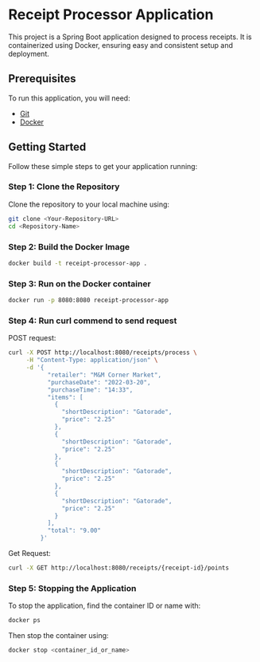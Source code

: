 #  Receipt Processor Application
This project is a Spring Boot application designed to process receipts. It is containerized using Docker, ensuring easy and consistent setup and deployment.

## Prerequisites

To run this application, you will need:

- [Git](https://git-scm.com/downloads)
- [Docker](https://www.docker.com/products/docker-desktop)

## Getting Started

Follow these simple steps to get your application running:

### Step 1: Clone the Repository

Clone the repository to your local machine using:

```bash
git clone <Your-Repository-URL>
cd <Repository-Name>
```

### Step 2: Build the Docker Image

```bash
docker build -t receipt-processor-app .
```
### Step 3: Run on the Docker container

```bash
docker run -p 8080:8080 receipt-processor-app
```

### Step 4: Run curl commend to send request

POST request:

```bash
curl -X POST http://localhost:8080/receipts/process \
     -H "Content-Type: application/json" \
     -d '{
           "retailer": "M&M Corner Market",
           "purchaseDate": "2022-03-20",
           "purchaseTime": "14:33",
           "items": [
             {
               "shortDescription": "Gatorade",
               "price": "2.25"
             },
             {
               "shortDescription": "Gatorade",
               "price": "2.25"
             },
             {
               "shortDescription": "Gatorade",
               "price": "2.25"
             },
             {
               "shortDescription": "Gatorade",
               "price": "2.25"
             }
           ],
           "total": "9.00"
         }'
```

Get Request:
```bash
curl -X GET http://localhost:8080/receipts/{receipt-id}/points
```

### Step 5: Stopping the Application

To stop the application, find the container ID or name with:
````bash
docker ps
````

Then stop the container using:
````bash
docker stop <container_id_or_name>
````
